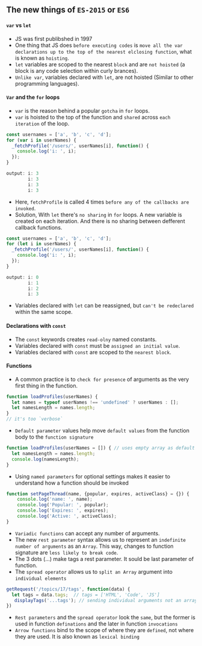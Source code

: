 ## The new things of `ES-2015` or `ES6`

#### `var` vs `let` 
- JS was first publibshed in 1997
- One thing that JS does `before executing codes` is `move all the var declarations up to the top of the nearest elclosing
  function`, what is known as `hoisting`.
- `let` variables are scoped to the nearest `block` and are `not hoisted` (a block is any code selection within curly brances).
- `Unlike var`, variables declared with `let`, are not hoisted (Similar to other programming languages).

#### `Var` and the `for` loops
- `var` is the reason behind a popular `gotcha` in `for` loops.
- `var` is hoisted to the top of the function and `shared` across `each iteration` of the loop. 

```js
const usernames = ['a', 'b', 'c', 'd'];
for (var i in userNames) {
  _fetchProfile('/users/', userNames[i], function() {
    console.log('i: ', i);      
  });
}

output: i: 3
        i: 3
        i: 3
        i: 3
```
- Here, `fetchProfile` is called 4 times `before any of the callbacks are invoked`.
- Solution, With `let` there's `no sharing` in `for` loops. A new variable is created on each iteration. And there is no
  sharing between defferent callback functions.
```js
const usernames = ['a', 'b', 'c', 'd'];
for (let i in userNames) {
  _fetchProfile('/users/', userNames[i], function() {
    console.log('i: ', i);      
  });
}

output: i: 0
        i: 1
        i: 2
        i: 3
```
- Variables declared with `let` can be reassigned, but `can't be redeclared` within the same scope.

#### Declarations with `const`
- The `const` keywords creates `read-olny` named constants. 
- Variables declared with `const` must be `assigned an initial value`.
- Variables declared with `const` are scoped to the `nearest block`.

#### Functions
- A common practice is to `check for presence` of arguments as the very first thing in the function.
```js
function loadProfiles(userNames) {
  let names = typeof userNames !== 'undefined' ? userNames : [];
  let namesLength = names.length;
}
// it's too `verbose`
```
- `Default parameter` values help move `default values` from the function body to the `function signature`
```js
function loadProfiles(userNames = []) { // uses empty array as default value when no argument is passed
  let namesLength = names.length;
  console.log(namesLength);
}
``` 
- Using `named parameters` for optional settings makes it easier to understand how a function should be invoked
```js
function setPageThread(name, {popular, expires, activeClass} = {}) {
    console.log('name: ', name);
    console.log('Popular: ', popular);
    console.log('Expires: ', expires);
    console.log('Active: ', activeClass);
}
``` 
- `Variadic functions` can accept any number of arguments.
- The new `rest parameter` syntax allows us to represent an `indefinite number of arguments` as an `Array`. This way,
  changes to function signature are `less likely to break code`.
- The 3 dots (...) make tags a rest parameter. It sould be last parameter of function.
- The `spread operator` allows us to `split an Array` argument into `individual elements`
```js
getRequest('/topics/17/tags', function(data) {
  let tags = data.tags;  // tags = ['HTML', 'Code', 'JS']
   displayTags('...tags'); // sending individual arguments not an array
})
```
- `Rest parameters` and the `spread operator` look the `same`, but the former is used in function `definations` and the
  later in function `invocations`
- `Arrow functions` bind to the scope of where they are `defined`, not where they are used.
   It is also known as `lexical binding`
   
  






























